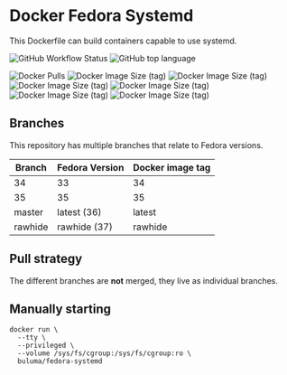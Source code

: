 Docker Fedora Systemd
=====================

This Dockerfile can build containers capable to use systemd.

<!-- [![Build and Push](https://github.com/buluma/docker-fedora-systemd/actions/workflows/build-push-action.yml/badge.svg)](https://github.com/buluma/docker-fedora-systemd/actions/workflows/build-push-action.yml) -->
![GitHub Workflow Status](https://img.shields.io/github/workflow/status/buluma/docker-fedora-systemd/Build%20and%20Push?label=build)
![GitHub top language](https://img.shields.io/github/languages/top/buluma/docker-fedora-systemd)

![Docker Pulls](https://img.shields.io/docker/pulls/buluma/fedora-systemd?label=pulls&logo=docker&logoColor=white)
![Docker Image Size (tag)](https://img.shields.io/docker/image-size/buluma/fedora-systemd/latest?logo=docker&logoColor=white&label=latest)
![Docker Image Size (tag)](https://img.shields.io/docker/image-size/buluma/fedora-systemd/rawhide?logo=docker&logoColor=white&label=rawhide)
![Docker Image Size (tag)](https://img.shields.io/docker/image-size/buluma/fedora-systemd/32?logo=docker&logoColor=white&label=32)
![Docker Image Size (tag)](https://img.shields.io/docker/image-size/buluma/fedora-systemd/33?logo=docker&logoColor=white&label=33)
![Docker Image Size (tag)](https://img.shields.io/docker/image-size/buluma/fedora-systemd/34?logo=docker&logoColor=white&label=34)
![Docker Image Size (tag)](https://img.shields.io/docker/image-size/buluma/fedora-systemd/testing?logo=docker&logoColor=white&label=testing)

Branches
--------

This repository has multiple branches that relate to Fedora versions.

|Branch |Fedora Version|Docker image tag|
|-------|--------------|----------------|
|34     |33            |34              |
|35     |35            |35              |
|master |latest (36)   |latest          |
|rawhide|rawhide (37)  |rawhide         |

Pull strategy
-------------

The different branches are **not** merged, they live as individual branches.

Manually starting
-----------------

```
docker run \
  --tty \
  --privileged \
  --volume /sys/fs/cgroup:/sys/fs/cgroup:ro \
  buluma/fedora-systemd
```
